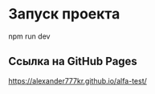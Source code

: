# Запуск проекта

npm run dev

## Ссылка на GitHub Pages

https://alexander777kr.github.io/alfa-test/

